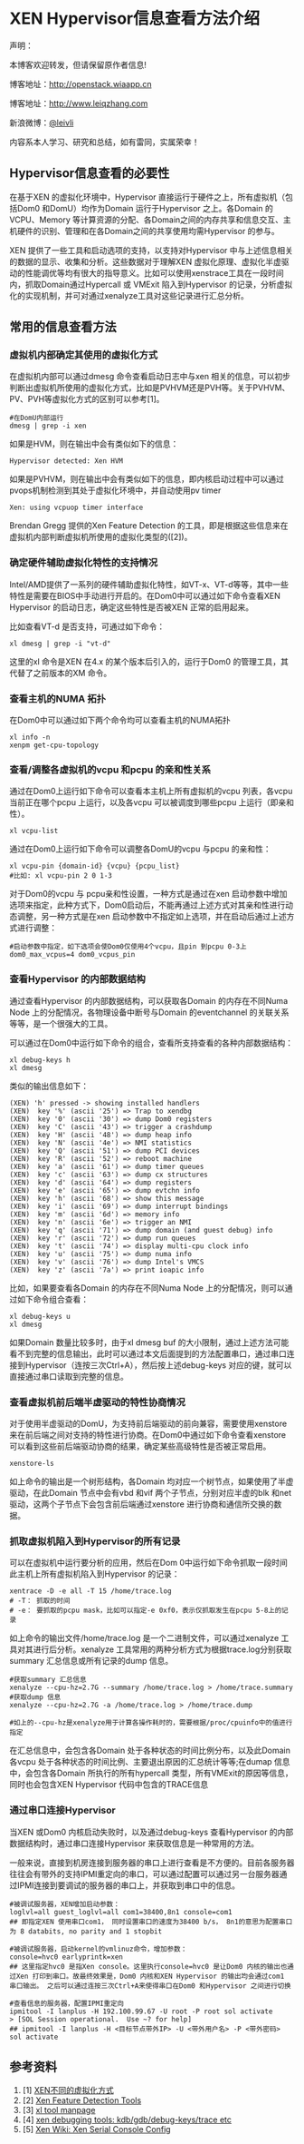 # XEN Hypervisor信息查看方法介绍

声明：

本博客欢迎转发，但请保留原作者信息!

博客地址：http://openstack.wiaapp.cn

博客地址：http://www.leiqzhang.com

新浪微博：[@leivli](http://www.weibo.com/leivli "leiqzhang")

内容系本人学习、研究和总结，如有雷同，实属荣幸！

## Hypervisor信息查看的必要性

在基于XEN 的虚拟化环境中，Hypervisor 直接运行于硬件之上，所有虚拟机（包括Dom0 和DomU）均作为Domain 运行于Hypervisor 之上。各Domain 的VCPU、Memory 等计算资源的分配、各Domain之间的内存共享和信息交互、主机硬件的识别、管理和在各Domain之间的共享使用均需Hypervisor 的参与。

XEN 提供了一些工具和启动选项的支持，以支持对Hypervisor 中与上述信息相关的数据的显示、收集和分析。这些数据对于理解XEN 虚拟化原理、虚拟化半虚驱动的性能调优等均有很大的指导意义。比如可以使用xenstrace工具在一段时间内，抓取Domain通过Hypercall 或 VMExit 陷入到Hypervisor 的记录，分析虚拟化的实现机制，并可对通过xenalyze工具对这些记录进行汇总分析。

## 常用的信息查看方法

### 虚拟机内部确定其使用的虚拟化方式

在虚拟机内部可以通过dmesg 命令查看启动日志中与xen 相关的信息，可以初步判断出虚拟机所使用的虚拟化方式，比如是PVHVM还是PVH等。关于PVHVM、PV、PVH等虚拟化方式的区别可以参考[1]。

```
#在DomU内部运行
dmesg | grep -i xen 
```
如果是HVM，则在输出中会有类似如下的信息：
```
Hypervisor detected: Xen HVM
```
如果是PVHVM，则在输出中会有类似如下的信息，即内核启动过程中可以通过pvops机制检测到其处于虚拟化环境中，并自动使用pv timer
```
Xen: using vcpuop timer interface
```
Brendan Gregg 提供的Xen Feature Detection 的工具，即是根据这些信息来在虚拟机内部判断虚拟机所使用的虚拟化类型的([2])。

### 确定硬件辅助虚拟化特性的支持情况

Intel/AMD提供了一系列的硬件辅助虚拟化特性，如VT-x、VT-d等等，其中一些特性是需要在BIOS中手动进行开启的。在Dom0中可以通过如下命令查看XEN Hypervisor 的启动日志，确定这些特性是否被XEN 正常的启用起来。

比如查看VT-d 是否支持，可通过如下命令：
```
xl dmesg | grep -i "vt-d"
```
这里的xl 命令是XEN 在4.x 的某个版本后引入的，运行于Dom0 的管理工具，其代替了之前版本的XM 命令。

### 查看主机的NUMA 拓扑

在Dom0中可以通过如下两个命令均可以查看主机的NUMA拓扑
```
xl info -n
xenpm get-cpu-topology
```

### 查看/调整各虚拟机的vcpu 和pcpu 的亲和性关系

通过在Dom0上运行如下命令可以查看本主机上所有虚拟机的vcpu 列表，各vcpu 当前正在哪个pcpu 上运行，以及各vcpu 可以被调度到哪些pcpu 上运行（即亲和性）。
```
xl vcpu-list
```
通过在Dom0上运行如下命令可以调整各DomU的vcpu 与pcpu 的亲和性：
```
xl vcpu-pin {domain-id} {vcpu} {pcpu_list}
#比如: xl vcpu-pin 2 0 1-3
```
对于Dom0的vcpu 与 pcpu亲和性设置，一种方式是通过在xen 启动参数中增加选项来指定，此种方式下，Dom0启动后，不能再通过上述方式对其亲和性进行动态调整，另一种方式是在xen 启动参数中不指定如上选项，并在启动后通过上述方式进行调整：
```
#启动参数中指定，如下选项会使Dom0仅使用4个vcpu，且pin 到pcpu 0-3上
dom0_max_vcpus=4 dom0_vcpus_pin
``` 

### 查看Hypervisor 的内部数据结构

通过查看Hypervisor 的内部数据结构，可以获取各Domain 的内存在不同Numa Node 上的分配情况，各物理设备中断号与Domain 的eventchannel 的关联关系等等，是一个很强大的工具。

可以通过在Dom0中运行如下命令的组合，查看所支持查看的各种内部数据结构：
```
xl debug-keys h
xl dmesg
```

类似的输出信息如下：
```
(XEN) 'h' pressed -> showing installed handlers
(XEN)  key '%' (ascii '25') => Trap to xendbg
(XEN)  key '0' (ascii '30') => dump Dom0 registers
(XEN)  key 'C' (ascii '43') => trigger a crashdump
(XEN)  key 'H' (ascii '48') => dump heap info
(XEN)  key 'N' (ascii '4e') => NMI statistics
(XEN)  key 'Q' (ascii '51') => dump PCI devices
(XEN)  key 'R' (ascii '52') => reboot machine
(XEN)  key 'a' (ascii '61') => dump timer queues
(XEN)  key 'c' (ascii '63') => dump cx structures
(XEN)  key 'd' (ascii '64') => dump registers
(XEN)  key 'e' (ascii '65') => dump evtchn info
(XEN)  key 'h' (ascii '68') => show this message
(XEN)  key 'i' (ascii '69') => dump interrupt bindings
(XEN)  key 'm' (ascii '6d') => memory info
(XEN)  key 'n' (ascii '6e') => trigger an NMI
(XEN)  key 'q' (ascii '71') => dump domain (and guest debug) info
(XEN)  key 'r' (ascii '72') => dump run queues
(XEN)  key 't' (ascii '74') => display multi-cpu clock info
(XEN)  key 'u' (ascii '75') => dump numa info
(XEN)  key 'v' (ascii '76') => dump Intel's VMCS
(XEN)  key 'z' (ascii '7a') => print ioapic info
```

比如，如果要查看各Domain 的内存在不同Numa Node 上的分配情况，则可以通过如下命令组合查看：
```
xl debug-keys u
xl dmesg
```

如果Domain 数量比较多时，由于xl dmesg buf 的大小限制，通过上述方法可能看不到完整的信息输出，此时可以通过本文后面提到的方法配置串口，通过串口连接到Hypervisor（连按三次Ctrl+A），然后按上述debug-keys 对应的键，就可以直接通过串口读取到完整的信息。

### 查看虚拟机前后端半虚驱动的特性协商情况

对于使用半虚驱动的DomU，为支持前后端驱动的前向兼容，需要使用xenstore 来在前后端之间对支持的特性进行协商。在Dom0中通过如下命令查看xenstore 可以看到这些前后端驱动协商的结果，确定某些高级特性是否被正常启用。
```
xenstore-ls
```
如上命令的输出是一个树形结构，各Domain 均对应一个树节点，如果使用了半虚驱动，在此Domain 节点中会有vbd 和vif 两个子节点，分别对应半虚的blk 和net 驱动，这两个子节点下会包含前后端通过xenstore 进行协商和通信所交换的数据。

### 抓取虚拟机陷入到Hypervisor的所有记录

可以在虚拟机中运行要分析的应用，然后在Dom 0中运行如下命令抓取一段时间此主机上所有虚拟机陷入到Hypervisor 的记录：
```
xentrace -D -e all -T 15 /home/trace.log
# -T： 抓取的时间
# -e： 要抓取的pcpu mask，比如可以指定-e 0xf0，表示仅抓取发生在pcpu 5-8上的记录
```

如上命令的输出文件/home/trace.log 是一个二进制文件，可以通过xenalyze 工具对其进行后分析。xenalyze 工具常用的两种分析方式为根据trace.log分别获取summary 汇总信息或所有记录的dump 信息。

```
#获取summary 汇总信息
xenalyze --cpu-hz=2.7G --summary /home/trace.log > /home/trace.summary
#获取dump 信息
xenalyze --cpu-hz=2.7G -a /home/trace.log > /home/trace.dump

#如上的--cpu-hz是xenalyze用于计算各操作耗时的，需要根据/proc/cpuinfo中的值进行指定
```

在汇总信息中，会包含各Domain 处于各种状态的时间比例分布，以及此Domain各vcpu 处于各种状态的时间比例、主要退出原因的汇总统计等等;在dumap 信息中，会包含各Domain 所执行的所有hypercall 类型，所有VMExit的原因等信息，同时也会包含XEN Hypervisor 代码中包含的TRACE信息

### 通过串口连接Hypervisor

当XEN 或Dom0 内核启动失败时，以及通过debug-keys 查看Hypervisor 的内部数据结构时，通过串口连接Hypervisor 来获取信息是一种常用的方法。

一般来说，直接到机房连接到服务器的串口上进行查看是不方便的。目前各服务器往往会有带外的支持IPMI重定向的串口，可以通过配置可以通过另一台服务器通过IPMI连接到要调试的服务器的串口上，并获取到串口中的信息。

```
#被调试服务器，XEN增加启动参数：
loglvl=all guest_loglvl=all com1=38400,8n1 console=com1
## 即指定XEN 使用串口com1， 同时设置串口的速度为38400 b/s， 8n1的意思为配置串口为 8 databits, no parity and 1 stopbit

#被调试服务器，启动kernel的vmlinuz命令，增加参数：
console=hvc0 earlyprintk=xen 
## 这里指定hvc0 是指Xen console。这里执行console=hvc0 是让Dom0 内核的输出也通过Xen 打印到串口。故最终效果是，Dom0 内核和XEN Hypervisor 的输出均会通过com1 串口输出。 之后可以通过连按三次Ctrl+A来使得串口在Dom0 和Hypervisor 之间进行切换

#查看信息的服务器，配置IPMI重定向
ipmitool -I lanplus -H 192.100.99.67 -U root -P root sol activate
> [SOL Session operational.  Use ~? for help]
## ipmitool -I lanplus -H <目标节点带外IP> -U <带外用户名> -P <带外密码> sol activate
```

## 参考资料

1. [1] [XEN不同的虚拟化方式](http://www.brendangregg.com/blog/2014-05-07/what-color-is-your-xen.html "What Color Is Your Xen?")
1. [2] [Xen Feature Detection Tools](http://www.brendangregg.com/blog/2014-05-09/xen-feature-detection.html "Xen Feature Detection Tools")
1. [3] [xl tool manpage](http://manpages.ubuntu.com/manpages/raring/man1/xl.1.html "xl tool manual")
1. [4] [xen debugging tools: kdb/gdb/debug-keys/trace etc](http://zhigang.org/wiki/XenDebugging "Xen Debugging")
1. [5] [Xen Wiki: Xen Serial Console Config](http://wiki.xen.org/wiki/Xen_Serial_Console "Xen Serial Console")
